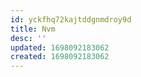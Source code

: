 ```yaml
---
id: yckfhq72kajtddgnmdroy9d
title: Nvm
desc: ''
updated: 1698092183062
created: 1698092183062
---
```


